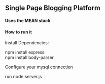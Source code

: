 ## Single Page Blogging Platform ##
#### Uses the MEAN stack ####


#### How to run it ####

Install Dependencies:<br>

npm install express<br>
npm install body-parser<br>


Configure your mysql connection<br>


run node server.js 